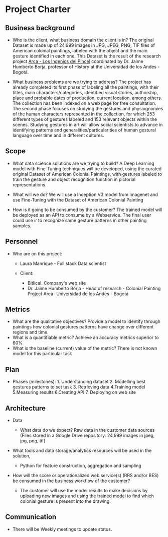 # Project Charter

## Business background

* Who is the client, what business domain the client is in?
The original Dataset is made up of 24,999 images in JPG, JPEG, PNG, TIF files of American colonial paintings, labeled with the object and the main gesture identified in each one. This Dataset is the result of the research project [Arca - Los Ingenios del Pincel](https://losingeniosdelpincel.uniandes.edu.co) coordinated by Dr. Jaime Humberto Borja, professor of History at the Universidad de los Andes - Bogotá.

* What business problems are we trying to address?
The project has already completed its first phase of labeling all the paintings, with their titles, main characters/categories, identified visual stories, authorship, place and probable dates of production, current location, among others. The collection has been indexed on a web page for free consultation.
The second phase focuses on studying the gestures and physiognomies of the human characters represented in the collection, for which 253 different types of gestures labeled and 153 relevant objects within the scenes. Studying gestures in art will allow social scientists to advance in identifying patterns and generalities/particularities of human gestural language over time and in different cultures.

## Scope
* What data science solutions are we trying to build?
A Deep Learning model with Fine-Tuning techniques will be developed, using the curated original Dataset of American Colonial Paintings, with gestures labeled to train the gesture and object recognition function in pictorial representations.

* What will we do?
We will use a Inception V3 model from Imagenet and use Fine-Tuning with the Dataset of American Colonial Painting 

* How is it going to be consumed by the customer?
The trained model will be deployed as an API to consume by a Webservice. The final user could use ir to recognize same gesture patterns in other painting samples.

## Personnel
* Who are on this project:
	* Laura Manrique - Full stack Data scientist 

	* Client:
		* Bitlical. Company's web site
		* Dr. Jaime Humberto Borja - Head of research - Colonial Painting Project Arca- Universidad de los Andes - Bogotá
	
## Metrics
* What are the qualitative objectives? Provide a model to identify through paintings how colonial gestures patterns have change over different regions and time. 
* What is a quantifiable metric? Achieve an accuracy metrics superior to 60%
* What is the baseline (current) value of the metric? There is not known model for this particular task

## Plan
* Phases (milestones): 1. Understanding dataset 2. Modelling best gestures patterns to set task 3. Retrieving data 4.Training model 5.Measuring results 6.Creating API 7. Deploying on web site

## Architecture
* Data
  * What data do we expect? Raw data in the customer data sources (Files stored in a Google Drive repository: 24,999 images in jpeg, jpg, png, tif) 

* What tools and data storage/analytics resources will be used in the solution,
  * Python for feature construction, aggregation and sampling

* How will the score or operationalized web service(s) (RRS and/or BES) be consumed in the business workflow of the customer? 
  * The customer will use the model results to make decisions by uploading new images and using the trained model to find which colonial gesture is present into the drawing.

## Communication
* There will be Weekly meetings to update status.
